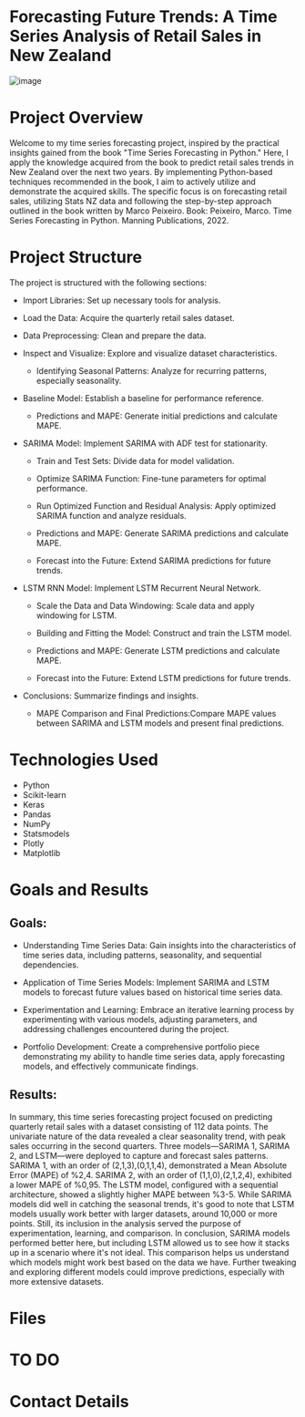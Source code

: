 # Forecasting Future Trends: A Time Series Analysis of Retail Sales in New Zealand

![image](https://github.com/BrunoPrincipi/TSA/assets/125404145/5ce40940-7bfc-474b-973e-93f7f305b193)

# Project Overview
Welcome to my time series forecasting project, inspired by the practical insights gained from the book "Time Series Forecasting in Python." Here, I apply the knowledge acquired from the book to predict retail sales trends in New Zealand over the next two years.
By implementing Python-based techniques recommended in the book, I aim to actively utilize and demonstrate the acquired skills. The specific focus is on forecasting retail sales, utilizing Stats NZ data and following the step-by-step approach outlined in the book written by Marco Peixeiro.
Book: Peixeiro, Marco. Time Series Forecasting in Python. Manning Publications, 2022.

# Project Structure
The project is structured with the following sections:

* Import Libraries: Set up necessary tools for analysis.

* Load the Data: Acquire the quarterly retail sales dataset.

* Data Preprocessing:	Clean and prepare the data.

* Inspect and Visualize:	Explore and visualize dataset characteristics.

  * Identifying Seasonal Patterns:	Analyze for recurring patterns, especially seasonality.

* Baseline Model:	Establish a baseline for performance reference.

  * Predictions and MAPE:	Generate initial predictions and calculate MAPE.

* SARIMA Model:	Implement SARIMA with ADF test for stationarity.

  * Train and Test Sets:	Divide data for model validation.

  * Optimize SARIMA Function:	Fine-tune parameters for optimal performance.

  * Run Optimized Function and Residual Analysis:	Apply optimized SARIMA function and analyze residuals.

  * Predictions and MAPE:	Generate SARIMA predictions and calculate MAPE.

  * Forecast into the Future:	Extend SARIMA predictions for future trends.

* LSTM RNN Model:	Implement LSTM Recurrent Neural Network.

  * Scale the Data and Data Windowing:	Scale data and apply windowing for LSTM.

  * Building and Fitting the Model:	Construct and train the LSTM model.

  * Predictions and MAPE:	Generate LSTM predictions and calculate MAPE.

  * Forecast into the Future:	Extend LSTM predictions for future trends.

* Conclusions:	Summarize findings and insights.

  * MAPE Comparison and Final Predictions:Compare MAPE values between SARIMA and LSTM models and present final 
predictions.

# Technologies Used
* Python
* Scikit-learn
* Keras
* Pandas
* NumPy
* Statsmodels
* Plotly
* Matplotlib

# Goals and Results

##  Goals:

* Understanding Time Series Data: Gain insights into the characteristics of time series data, including patterns, seasonality, and sequential dependencies.

* Application of Time Series Models: Implement SARIMA and LSTM models to forecast future values based on historical time series data.

* Experimentation and Learning: Embrace an iterative learning process by experimenting with various models, adjusting parameters, and addressing challenges encountered during the project.

* Portfolio Development: Create a comprehensive portfolio piece demonstrating my ability to handle time series data, apply forecasting models, and effectively communicate findings.

##  Results:

In summary, this time series forecasting project focused on predicting quarterly retail sales with a dataset consisting of 112 data points. The univariate nature of the data revealed a clear seasonality trend, with peak sales occurring in the second quarters.
Three models—SARIMA 1, SARIMA 2, and LSTM—were deployed to capture and forecast sales patterns. SARIMA 1, with an order of (2,1,3),(0,1,1,4), demonstrated a Mean Absolute Error (MAPE) of %2,4. SARIMA 2, with an order of (1,1,0),(2,1,2,4), exhibited a lower MAPE of %0,95. The LSTM model, configured with a sequential architecture, showed a slightly higher MAPE between %3-5.
While SARIMA models did well in catching the seasonal trends, it's good to note that LSTM models usually work better with larger datasets, around 10,000 or more points. Still, its inclusion in the analysis served the purpose of experimentation, learning, and comparison.
In conclusion, SARIMA models performed better here, but including LSTM allowed us to see how it stacks up in a scenario where it's not ideal. This comparison helps us understand which models might work best based on the data we have. Further tweaking and exploring different models could improve predictions, especially with more extensive datasets.



# Files

# TO DO

# Contact Details
